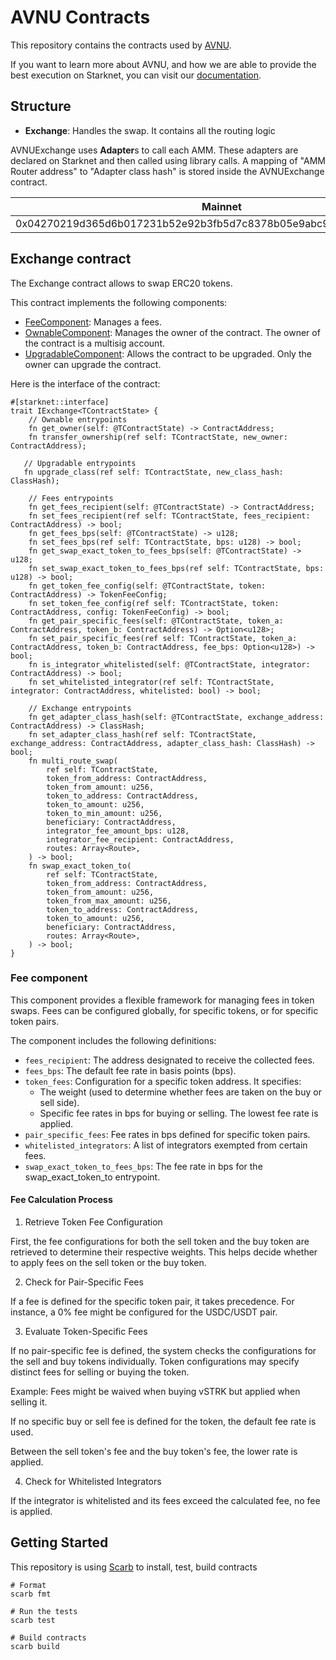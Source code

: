 # AVNU Contracts

This repository contains the contracts used by [AVNU](https://www.avnu.fi/).

If you want to learn more about AVNU, and how we are able to provide the best execution on Starknet, you can visit
our [documentation](https://doc.avnu.fi/).

## Structure

- **Exchange**: Handles the swap. It contains all the routing logic

AVNUExchange uses **Adapter**s to call each AMM.
These adapters are declared on Starknet and then called using library calls.
A mapping of "AMM Router address" to "Adapter class hash" is stored inside the AVNUExchange contract.

| Mainnet                                                            | Sepolia                                                            |
|--------------------------------------------------------------------|--------------------------------------------------------------------|
| 0x04270219d365d6b017231b52e92b3fb5d7c8378b05e9abc97724537a80e93b0f | 0x02c56e8b00dbe2a71e57472685378fc8988bba947e9a99b26a00fade2b4fe7c2 |

## Exchange contract

The Exchange contract allows to swap ERC20 tokens.

This contract implements the following components:
- [FeeComponent](src/components/fee.cairo): Manages a fees.
- [OwnableComponent](https://github.com/avnu-labs/avnu-contracts-lib/blob/main/src/components/ownable.cairo): Manages the owner of the contract. The owner of the contract is a multisig account.
- [UpgradableComponent](https://github.com/avnu-labs/avnu-contracts-lib/blob/main/src/components/upgradable.cairo): Allows the contract to be upgraded. Only the owner can upgrade the contract.

Here is the interface of the contract:

```cairo
#[starknet::interface]
trait IExchange<TContractState> {
    // Ownable entrypoints
    fn get_owner(self: @TContractState) -> ContractAddress;
    fn transfer_ownership(ref self: TContractState, new_owner: ContractAddress);
    
   // Upgradable entrypoints
   fn upgrade_class(ref self: TContractState, new_class_hash: ClassHash);
    
    // Fees entrypoints
    fn get_fees_recipient(self: @TContractState) -> ContractAddress;
    fn set_fees_recipient(ref self: TContractState, fees_recipient: ContractAddress) -> bool;
    fn get_fees_bps(self: @TContractState) -> u128;
    fn set_fees_bps(ref self: TContractState, bps: u128) -> bool;
    fn get_swap_exact_token_to_fees_bps(self: @TContractState) -> u128;
    fn set_swap_exact_token_to_fees_bps(ref self: TContractState, bps: u128) -> bool;
    fn get_token_fee_config(self: @TContractState, token: ContractAddress) -> TokenFeeConfig;
    fn set_token_fee_config(ref self: TContractState, token: ContractAddress, config: TokenFeeConfig) -> bool;
    fn get_pair_specific_fees(self: @TContractState, token_a: ContractAddress, token_b: ContractAddress) -> Option<u128>;
    fn set_pair_specific_fees(ref self: TContractState, token_a: ContractAddress, token_b: ContractAddress, fee_bps: Option<u128>) -> bool;
    fn is_integrator_whitelisted(self: @TContractState, integrator: ContractAddress) -> bool;
    fn set_whitelisted_integrator(ref self: TContractState, integrator: ContractAddress, whitelisted: bool) -> bool;
    
    // Exchange entrypoints
    fn get_adapter_class_hash(self: @TContractState, exchange_address: ContractAddress) -> ClassHash;
    fn set_adapter_class_hash(ref self: TContractState, exchange_address: ContractAddress, adapter_class_hash: ClassHash) -> bool;
    fn multi_route_swap(
        ref self: TContractState,
        token_from_address: ContractAddress,
        token_from_amount: u256,
        token_to_address: ContractAddress,
        token_to_amount: u256,
        token_to_min_amount: u256,
        beneficiary: ContractAddress,
        integrator_fee_amount_bps: u128,
        integrator_fee_recipient: ContractAddress,
        routes: Array<Route>,
    ) -> bool;
    fn swap_exact_token_to(
        ref self: TContractState,
        token_from_address: ContractAddress,
        token_from_amount: u256,
        token_from_max_amount: u256,
        token_to_address: ContractAddress,
        token_to_amount: u256,
        beneficiary: ContractAddress,
        routes: Array<Route>,
    ) -> bool;
}
```

### Fee component

This component provides a flexible framework for managing fees in token swaps. Fees can be configured globally, for specific tokens, or for specific token pairs.

The component includes the following definitions:
- `fees_recipient`: The address designated to receive the collected fees.
- `fees_bps`: The default fee rate in basis points (bps).
- `token_fees`: Configuration for a specific token address. It specifies:
  - The weight (used to determine whether fees are taken on the buy or sell side).
  - Specific fee rates in bps for buying or selling. The lowest fee rate is applied.
- `pair_specific_fees`: Fee rates in bps defined for specific token pairs.
- `whitelisted_integrators`: A list of integrators exempted from certain fees.
- `swap_exact_token_to_fees_bps`: The fee rate in bps for the swap_exact_token_to entrypoint.

#### Fee Calculation Process

1. Retrieve Token Fee Configuration

First, the fee configurations for both the sell token and the buy token are retrieved to determine their respective weights. 
This helps decide whether to apply fees on the sell token or the buy token.

2. Check for Pair-Specific Fees

If a fee is defined for the specific token pair, it takes precedence. 
For instance, a 0% fee might be configured for the USDC/USDT pair.

3. Evaluate Token-Specific Fees

If no pair-specific fee is defined, the system checks the configurations for the sell and buy tokens individually. 
Token configurations may specify distinct fees for selling or buying the token.

Example: Fees might be waived when buying vSTRK but applied when selling it.

If no specific buy or sell fee is defined for the token, the default fee rate is used.

Between the sell token's fee and the buy token's fee, the lower rate is applied.

4. Check for Whitelisted Integrators

If the integrator is whitelisted and its fees exceed the calculated fee, no fee is applied.

## Getting Started

This repository is using [Scarb](https://docs.swmansion.com/scarb/) to install, test, build contracts

```shell
# Format
scarb fmt

# Run the tests
scarb test

# Build contracts
scarb build
```
